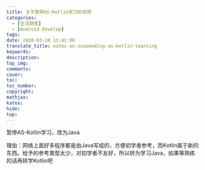 ```yaml
---
title: 关于暂停AS-Kotlin学习的说明
categories:
  - [生活随笔]
  - [Android Develop]
tags:
date: 2020-03-10 13:41:00
translate_title: notes-on-suspending-as-kotlin-learning
keywords:
description:
top_img: 
comments:
cover: 
toc:
toc_number:
copyright:
mathjax:
katex:
hide:
top:
---
```

暂停AS-Kotlin学习，改为Java
理由：网络上面好多程序都是由Java写成的，方便初学者参考，而Kotlin属于新的东西。给予的参考类型太少，对初学者不友好，所以转为学习Java，如果等熟练的话再转学Kotlin吧